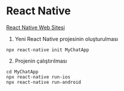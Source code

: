 # React Native

[React Native Web Sitesi](https://reactnative.dev/)

1. Yeni React Native projesinin oluşturulması
```
npx react-native init MyChatApp
```

2. Projenin çalıştırılması
```
cd MyChatApp
npx react-native run-ios
npx react-native run-android
```
